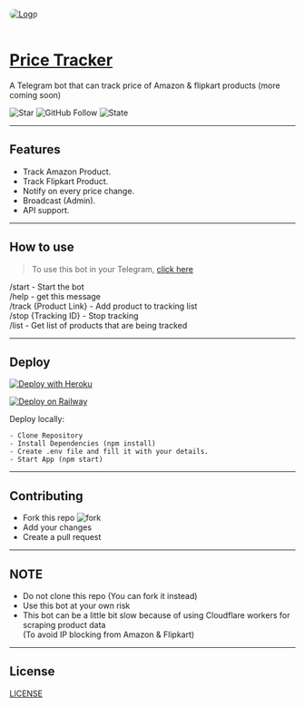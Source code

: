 <a href="https://t.me/AsPriceTrackerBot"> <img src="https://telegra.ph/file/081d452dd37708fb4777b.png" alt="Logo" style="border-radius:15px;"></a><br><br>

# [Price Tracker](https://t.me/AsPriceTrackerBot)

A Telegram bot that can track price of Amazon & flipkart products (more coming soon)

![Star](https://img.shields.io/github/stars/siddiquiaffan/price-tracker?label=Star&logo=Github)
![GitHub Follow](https://img.shields.io/github/followers/siddiquiaffan?label=Follow&logo=GitHub)
![State](https://img.shields.io/github/deployments/siddiquiaffan/price-tracker/github-pages?color=blue)

---

## Features

- Track Amazon Product.
- Track Flipkart Product.
- Notify on every price change.
- Broadcast (Admin).
- API support.

---

## How to use

> To use this bot in your Telegram, [click here](t.me/AsPriceTrackerBot)

/start - Start the bot <br>
/help - get this message <br>
/track {Product Link} - Add product to tracking list <br>
/stop {Tracking ID} - Stop tracking <br>
/list - Get list of products that are being tracked <br>

---

## Deploy

[![Deploy with Heroku](https://www.herokucdn.com/deploy/button.svg "Deploy with Heroku")](https://heroku.com/deploy?template=https://github.com/siddiquiaffan/price-tracker "Deploy with Heroku")

[![Deploy on Railway](https://railway.app/button.svg "Deploy on Railway")](https://railway.app/new/template?template=https://github.com/siddiquiaffan/price-tracker&envs=ADMINS,BOT_TOKEN,DB_URL,WORKER_URL,API_KEY,LIMIT&ADMINSDesc=Telegarm+ids+of+admins+separated+by+space&BOT_TOKENDesc=Get+Your+Bot+Token+From+@BotFather.&DB_URLDesc=Create+A+Database+In+Mongodb+And+Get+URL.&WORKER_URLDesc=Paste+worker.js+code+in+Cloudfare+Worker+and+get+url.&API_KEYDesc=Any+secret+key+to+access+API&LIMITDesc=Limit+of+products+to+track+per+user. "Deploy on Railway")

Deploy locally:
    
    - Clone Repository
    - Install Dependencies (npm install)
    - Create .env file and fill it with your details.
    - Start App (npm start)

---

## Contributing

- Fork this repo ![fork](https://img.shields.io/github/forks/siddiquiaffan/price-tracker?label=fork&logo=Github)
- Add your changes
- Create a pull request

---

## NOTE

- Do not clone this repo (You can fork it instead)
- Use this bot at your own risk
- This bot can be a little bit slow because of using Cloudflare workers for scraping product data <br> 
(To avoid IP blocking from Amazon & Flipkart)

---

## License

[LICENSE](https://github.com/siddiquiaffan/price-tracker/blob/main/LICENSE)